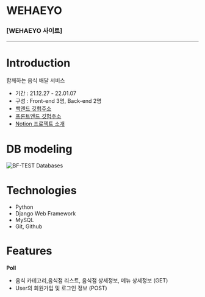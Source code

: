 # WEHAEYO

### [WEHAEYO 사이트]

---

# Introduction

함께하는 음식 배달 서비스

- 기간 : 21.12.27 - 22.01.07
- 구성 : Front-end 3명, Back-end 2명
- [백엔드 깃헙주소](https://github.com/wecode-bootcamp-korea/28-1st-WEHAEYO-backend)
- [프론트엔드 깃헙주소](https://github.com/wecode-bootcamp-korea/28-1st-WEHAEYO-frontend)
- [Notion 프로젝트 소개](https://www.notion.so/wecode/WE-bd93714185d740468bfb414ee65bdeb8)

<!-- # Demo
[![BF-TEST Project Demo](https://user-images.githubusercontent.com/53142539/80863617-9337cc00-8cb8-11ea-8111-02f4d2e9bbc9.png)](https://www.youtube.com/watch?v=nHvdmvbjPJM) -->

# DB modeling

![BF-TEST Databases](https://drive.google.com/uc?id=1BcQJPqXjntkz1bsv5HNV00FHxK29KXrt)

# Technologies

- Python
- Django Web Framework
- MySQL
- Git, Github

# Features

**Poll**

- 음식 카테고리,음식점 리스트, 음식점 상세정보, 메뉴 상세정보 (GET)
- User의 회원가입 및 로그인 정보 (POST)

<!-- # API Documentation
- [API Documentation](https://s3.us-west-2.amazonaws.com/secure.notion-static.com/040d260d-5a87-4c79-a92e-c5f745167567/index.html?X-Amz-Algorithm=AWS4-HMAC-SHA256&X-Amz-Credential=AKIAT73L2G45O3KS52Y5%2F20200502%2Fus-west-2%2Fs3%2Faws4_request&X-Amz-Date=20200502T121441Z&X-Amz-Expires=86400&X-Amz-Signature=29a1eec8b0ebd9fcb00af9557f62cec13b244a5a7895f338ab991612f065f2bd&X-Amz-SignedHeaders=host&response-content-disposition=filename%20%3D%22API%2520Doc_Swagger.html%22)
- [API Documentation(detail)](https://s3.us-west-2.amazonaws.com/secure.notion-static.com/087e07c0-8f8e-4fa8-8477-c3180d10077d/screencapture-app-swaggerhub-apis-docs-hong-dev-BF-TEST-API-1-0-0-oas3-2020-05-02-19_30_35.pdf?X-Amz-Algorithm=AWS4-HMAC-SHA256&X-Amz-Credential=AKIAT73L2G45O3KS52Y5%2F20200502%2Fus-west-2%2Fs3%2Faws4_request&X-Amz-Date=20200502T121235Z&X-Amz-Expires=86400&X-Amz-Signature=881cbcbd47450b295bdbad38a027b818fcefbadd6b1bcfe74cfdcc7db9e6a588&X-Amz-SignedHeaders=host&response-content-disposition=filename%20%3D%22API%2520Doc_Swagger.pdf%22) -->
